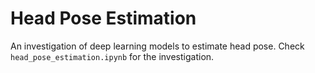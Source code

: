 # Head Pose Estimation

An investigation of deep learning models to estimate head pose. Check `head_pose_estimation.ipynb` for the investigation.

